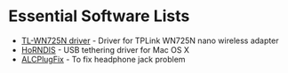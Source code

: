 # Essential Software Lists

- [TL-WN725N driver](https://www.tp-link.com/us/download/TL-WN725N.html#Driver) - Driver for TPLink WN725N nano wireless adapter
- [HoRNDIS](https://joshuawise.com/horndis#available_versions) - USB tethering driver for Mac OS X
- [ALCPlugFix](./ALCPlugFix.zip) - To fix headphone jack problem


